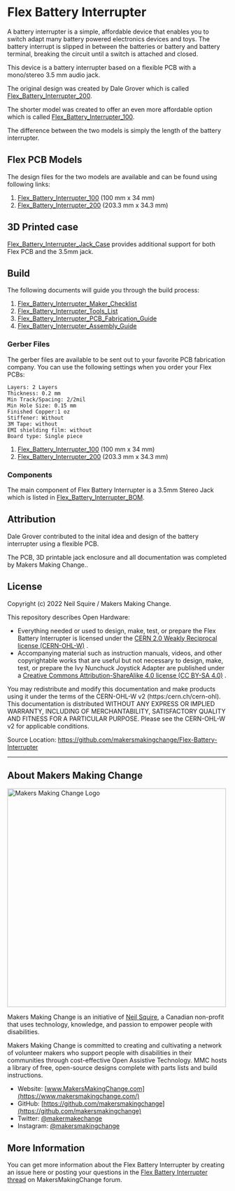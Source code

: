 # Flex Battery Interrupter

A battery interrupter is a simple, affordable device that enables you to switch adapt many battery powered electronics devices and toys. The battery interrupt is slipped in between the batteries or battery and battery terminal, breaking the circuit until a switch is attached and closed.

This device is a battery interrupter based on a flexible PCB with a mono/stereo 3.5 mm audio jack.

The original design was created by Dale Grover which is called [Flex_Battery_Interrupter_200](https://github.com/makersmakingchange/Flex-Battery-Interrupter/tree/main/Design_Files/PCB_Files/Flex_Battery_Interrupter_200). 

The shorter model was created to offer an even more affordable option which is called [Flex_Battery_Interrupter_100](https://github.com/makersmakingchange/Flex-Battery-Interrupter/tree/main/Design_Files/PCB_Files/Flex_Battery_Interrupter_100).

The difference between the two models is simply the length of the battery interrupter. 

## Flex PCB Models

The design files for the two models are available and can be found using following links:

  1. [Flex_Battery_Interrupter_100](https://github.com/makersmakingchange/Flex-Battery-Interrupter/tree/main/Design_Files/PCB_Files/Flex_Battery_Interrupter_100) (100 mm x 34 mm)
  2. [Flex_Battery_Interrupter_200](https://github.com/makersmakingchange/Flex-Battery-Interrupter/tree/main/Design_Files/PCB_Files/Flex_Battery_Interrupter_200) (203.3 mm x 34.3 mm)

## 3D Printed case

[Flex_Battery_Interrupter_Jack_Case](https://github.com/makersmakingchange/Flex-Battery-Interrupter/tree/main/Build_Files/3D_Printing_Files) provides additional support for both Flex PCB and the 3.5mm jack.


## Build 

The following documents will guide you through the build process:

  1. [Flex_Battery_Interrupter_Maker_Checklist](https://github.com/makersmakingchange/Flex-Battery-Interrupter/blob/main/Documentation/V1.0/Flex_Battery_Interrupter_Maker_Checklist.pdf)
  2. [Flex_Battery_Interrupter_Tools_List](https://github.com/makersmakingchange/Flex-Battery-Interrupter/blob/main/Documentation/V1.0/Flex_Battery_Interrupter_Tools_List.pdf)
  3. [Flex_Battery_Interrupter_PCB_Fabrication_Guide](https://github.com/makersmakingchange/Flex-Battery-Interrupter/blob/main/Documentation/V1.0/Flex_Battery_Interrupter_PCB_Fabrication_Guide.pdf)
  4. [Flex_Battery_Interrupter_Assembly_Guide](https://github.com/makersmakingchange/Flex-Battery-Interrupter/blob/main/Documentation/V1.0/Flex_Battery_Interrupter_Assembly_Guide.pdf)


### Gerber Files

The gerber files are available to be sent out to your favorite PCB fabrication company. You can use the following settings when you order your Flex PCBs:

```
Layers: 2 Layers 	
Thickness: 0.2 mm
Min Track/Spacing: 2/2mil
Min Hole Size: 0.15 mm
Finished Copper:1 oz
Stiffener: Without 
3M Tape: without 	
EMI shielding film: without
Board type: Single piece 
```

  1. [Flex_Battery_Interrupter_100](https://github.com/makersmakingchange/Flex-Battery-Interrupter/blob/main/Build_Files/PCB_Files/Gerber_Files/Flex_Battery_Interrupter_100_1.00.zip) (100 mm x 34 mm)
  2. [Flex_Battery_Interrupter_200](https://github.com/makersmakingchange/Flex-Battery-Interrupter/blob/main/Build_Files/PCB_Files/Gerber_Files/Flex_Battery_Interrupter_200_1.01.zip) (203.3 mm x 34.3 mm)

### Components 

The main component of Flex Battery Interrupter is a 3.5mm Stereo Jack which is listed in [Flex_Battery_Interrupter_BOM](https://github.com/makersmakingchange/Flex-Battery-Interrupter/blob/main/Documentation/V1.0/Flex_Battery_Interrupter_BOM_v1.0.csv).


## Attribution
Dale Grover contributed to the inital idea and design of the battery interrupter using a flexible PCB. 

The PCB, 3D printable jack enclosure and all documentation was completed by Makers Making Change..

## License
Copyright (c) 2022 Neil Squire / Makers Making Change.

This repository describes Open Hardware:
 - Everything needed or used to design, make, test, or prepare the Flex Battery Interrupter is licensed under the [CERN 2.0 Weakly Reciprocal license (CERN-OHL-W)](https://ohwr.org/project/cernohl/wikis/Documents/CERN-OHL-version-2) .
  - Accompanying material such as instruction manuals, videos, and other copyrightable works that are useful but not necessary to design, make, test, or prepare the Ivy Nunchuck Joystick Adapter are published under a [Creative Commons Attribution-ShareAlike 4.0 license (CC BY-SA 4.0)](https://creativecommons.org/licenses/by-sa/4.0/) .

You may redistribute and modify this documentation and make products using it under the terms of the CERN-OHL-W v2 (https:/cern.ch/cern-ohl).
This documentation is distributed WITHOUT ANY EXPRESS OR IMPLIED WARRANTY, INCLUDING OF MERCHANTABILITY, SATISFACTORY QUALITY AND FITNESS FOR A PARTICULAR PURPOSE.
Please see the CERN-OHL-W v2 for applicable conditions.

Source Location: https://github.com/makersmakingchange/Flex-Battery-Interrupter


---

## About Makers Making Change
<img src="https://www.makersmakingchange.com/wp-content/uploads/logo/mmc_logo.svg" width="500" alt="Makers Making Change Logo">

Makers Making Change is an initiative of [Neil Squire](https://www.neilsquire.ca/), a Canadian non-profit that uses technology, knowledge, and passion to empower people with disabilities.

Makers Making Change is committed to creating and cultivating a network of volunteer makers who support people with disabilities in their communities through cost-effective Open Assistive Technology. MMC hosts a library of free, open-source designs complete with parts lists and build instructions.

 - Website: [www.MakersMakingChange.com](https://www.makersmakingchange.com/)
 - GitHub: [https://github.com/makersmakingchange](https://github.com/makersmakingchange)
 - Twitter: [@makermakechange](https://twitter.com/makermakechange)
 - Instagram: [@makersmakingchange](https://www.instagram.com/makersmakingchange)




## More Information 

You can get more information about the Flex Battery Interrupter by creating an issue here or posting your questions in the [Flex Battery Interrupter thread](https://forum.makersmakingchange.com/t/battery-interrupter-flexible-pcb/1520) on MakersMakingChange forum.
